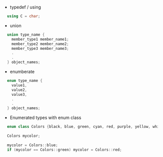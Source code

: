 - typedef / using
```c++
  using C = char;
```
- union
```c++
  union type_name {
    member_type1 member_name1;
    member_type2 member_name2;
    member_type3 member_name3;
    .
    .
  } object_names;
```
- enumberate
```c++
  enum type_name {
    value1,
    value2,
    value3,
    .
    .
  } object_names;

```
- Enumerated types with enum class
```c++
  enum class Colors {black, blue, green, cyan, red, purple, yellow, white};
  
  Colors mycolor;
   
  mycolor = Colors::blue;
  if (mycolor == Colors::green) mycolor = Colors::red; 
```
